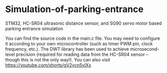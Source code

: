 # Simulation-of-parking-entrance
STM32, HC-SR04 ultrasonic distance sensor, and SG90 servo motor based parking entrance simulation

You can find the source code in the main.c file. You may need to configure it according to your own microcontroller (such as timer PWM pin, clock frequency, etc.). The DWT library has been used to achieve microsecond-level precision (required for reading data from the HC-SR04 sensor – though this is not the only way!). You can also visit https://youtube.com/shorts/gV2ycn5vlXs
